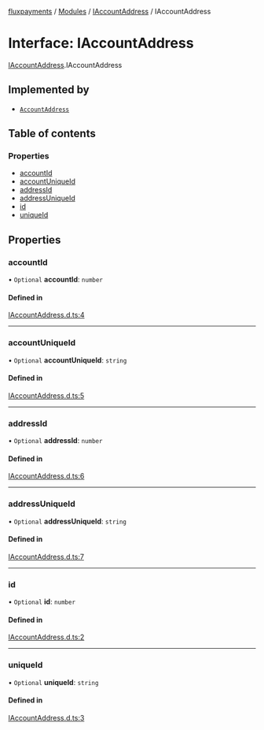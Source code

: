 [fluxpayments](../README.md) / [Modules](../modules.md) / [IAccountAddress](../modules/IAccountAddress.md) / IAccountAddress

# Interface: IAccountAddress

[IAccountAddress](../modules/IAccountAddress.md).IAccountAddress

## Implemented by

- [`AccountAddress`](../classes/AccountAddress.AccountAddress.md)

## Table of contents

### Properties

- [accountId](IAccountAddress.IAccountAddress.md#accountid)
- [accountUniqueId](IAccountAddress.IAccountAddress.md#accountuniqueid)
- [addressId](IAccountAddress.IAccountAddress.md#addressid)
- [addressUniqueId](IAccountAddress.IAccountAddress.md#addressuniqueid)
- [id](IAccountAddress.IAccountAddress.md#id)
- [uniqueId](IAccountAddress.IAccountAddress.md#uniqueid)

## Properties

### accountId

• `Optional` **accountId**: `number`

#### Defined in

[IAccountAddress.d.ts:4](https://github.com/fluxpayments1/fluxpayments_api_ts/blob/089b1b058f3fa6ac7eeedad1d69e4579f8d531a7/src/types/flux_types/IAccountAddress.d.ts#L4)

___

### accountUniqueId

• `Optional` **accountUniqueId**: `string`

#### Defined in

[IAccountAddress.d.ts:5](https://github.com/fluxpayments1/fluxpayments_api_ts/blob/089b1b058f3fa6ac7eeedad1d69e4579f8d531a7/src/types/flux_types/IAccountAddress.d.ts#L5)

___

### addressId

• `Optional` **addressId**: `number`

#### Defined in

[IAccountAddress.d.ts:6](https://github.com/fluxpayments1/fluxpayments_api_ts/blob/089b1b058f3fa6ac7eeedad1d69e4579f8d531a7/src/types/flux_types/IAccountAddress.d.ts#L6)

___

### addressUniqueId

• `Optional` **addressUniqueId**: `string`

#### Defined in

[IAccountAddress.d.ts:7](https://github.com/fluxpayments1/fluxpayments_api_ts/blob/089b1b058f3fa6ac7eeedad1d69e4579f8d531a7/src/types/flux_types/IAccountAddress.d.ts#L7)

___

### id

• `Optional` **id**: `number`

#### Defined in

[IAccountAddress.d.ts:2](https://github.com/fluxpayments1/fluxpayments_api_ts/blob/089b1b058f3fa6ac7eeedad1d69e4579f8d531a7/src/types/flux_types/IAccountAddress.d.ts#L2)

___

### uniqueId

• `Optional` **uniqueId**: `string`

#### Defined in

[IAccountAddress.d.ts:3](https://github.com/fluxpayments1/fluxpayments_api_ts/blob/089b1b058f3fa6ac7eeedad1d69e4579f8d531a7/src/types/flux_types/IAccountAddress.d.ts#L3)
